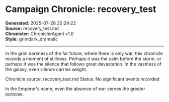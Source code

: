 # Campaign Chronicle: recovery_test

**Generated:** 2025-07-28 20:24:22  
**Source:** recovery_test.md  
**Chronicler:** ChroniclerAgent v1.0  
**Style:** grimdark_dramatic  

---

In the grim darkness of the far future, where there is only war, this chronicle records a moment of stillness. Perhaps it was the calm before the storm, or perhaps it was the silence that follows great devastation. In the vastness of the galaxy, even silence carries weight.

Chronicle source: recovery_test.md
Status: No significant events recorded

In the Emperor's name, even the absence of war serves the greater purpose.